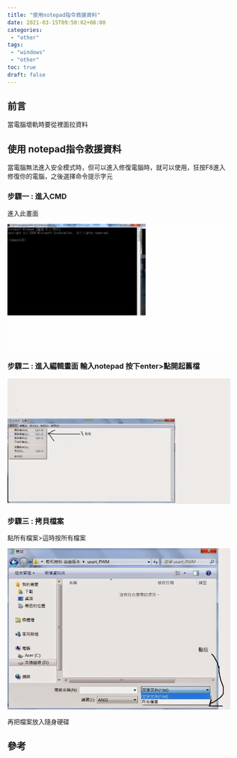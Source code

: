 ```yaml
---
title: "使用notepad指令救援資料"
date: 2021-03-15T09:50:02+08:00
categories:
 - "other"
tags:
 - "windows"
 - "other"
toc: true
draft: false
---
```


<!-- ##  -->
<!-- 簡介 -->
<!--more-->
## 前言

當電腦壞軌時要從裡面拉資料

## 使用 notepad指令救援資料

當電腦無法進入安全模式時，但可以進入修復電腦時，就可以使用，狂按F8進入修復你的電腦，之後選擇命令提示字元

### 步驟一 : 進入CMD

進入此畫面

![使用notepad指令救援資料-01](/images/other/使用notepad指令救援資料-01.jpg)

### 步驟二 : 進入編輯畫面 輸入notepad 按下enter>點開起舊檔

![使用notepad指令救援資料-02](/images/other/使用notepad指令救援資料-02.jpg)

### 步驟三 : 拷貝檔案 

點所有檔案>這時按所有檔案

![使用notepad指令救援資料-03](/images/other/使用notepad指令救援資料-03.jpg)

再把檔案放入隨身硬碟

## 參考
